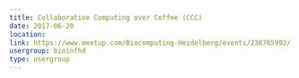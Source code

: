 ```yaml
---
title: Collaborative Computing over Coffee (CCC)
date: 2017-06-20
location: 
link: https://www.meetup.com/Biocomputing-Heidelberg/events/238765992/
usergroup: bioinfhd
type: usergroup
---
```

